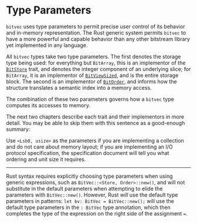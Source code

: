 # Type Parameters

`bitvec` uses type parameters to permit precise user control of its behavior and
in-memory representation. The Rust generic system permits `bitvec` to have a
more powerful and capable behavior than any other bitstream library yet
implemented in any language.

All `bitvec` types take two type parameters. The first denotes the storage type
being used: for everything but `BitArray`, this is an implementor of the
[`BitStore`] trait, and denotes the integer component of an underlying slice;
for `BitArray`, it is an implementor of [`BitViewSized`], and is the entire
storage block. The second is an implementor of [`BitOrder`], and informs how the
structure translates a semantic index into a memory access.

The combination of these two parameters governs how a `bitvec` type computes its
accesses to memory.

The next two chapters describe each trait and their implementors in more detail.
You may be able to skip them with this sentence as a good-enough summary:

Use `<Lsb0, usize>` as the parameters if you are implementing a collection and
do not care about memory layout; if you are implementing an I/O protocol
specification, the specification document will tell you what ordering and unit
size it requires.

----

Rust syntax requires explicitly choosing type parameters when using generic
expressions, such as `BitVec::<Store, Order>::new()`, and will not substitute in
the default parameters when attempting to elide the parameters with
`BitVec::new()`. However, Rust *will* use the default type parameters in
patterns: `let bv: BitVec = BitVec::new();` will use the default type parameters
in the `: BitVec` type annotation, which then completes the type of the
expression on the right side of the assignment `=`.

[`BitOrder`]: https://docs.rs/bitvec/latest/bitvec/order/trait.BitOrder.html
[`BitStore`]: https://docs.rs/bitvec/latest/bitvec/store/trait.BitStore.html
[`BitViewSized`]: https://docs.rs/bitvec/latest/bitvec/view/trait.BitViewSized.html
